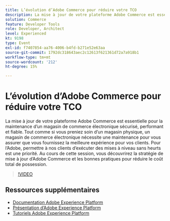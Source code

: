 ```yaml
---
title: L’évolution d’Adobe Commerce pour réduire votre TCO
description: La mise à jour de votre plateforme Adobe Commerce est essentielle pour la maintenance d’un magasin de commerce électronique sécurisé, performant et fiable. Tout comme si vous preniez soin d’un magasin physique, un magasin de commerce électronique nécessite une maintenance pour vous assurer que vous fournissez la meilleure expérience pour vos clients.  Pour l’Adobe, permettre à nos clients d’exécuter des mises à niveau sans heurts est une priorité. Au cours de cette session, vous découvrirez la stratégie de mise à jour d’Adobe Commerce et les bonnes pratiques pour réduire le coût total de possession.
solution: Commerce
feature: Developer Tools
role: Developer, Architect
level: Experienced
kt: 9198
type: Event
exl-id: f7407854-aa76-4006-b4fd-b271e52e63aa
source-git-commit: 1792dc318643aec2c12613f621361d72a7a918b1
workflow-type: tm+mt
source-wordcount: '212'
ht-degree: 15%

---
```


# L’évolution d’Adobe Commerce pour réduire votre TCO

La mise à jour de votre plateforme Adobe Commerce est essentielle pour la maintenance d’un magasin de commerce électronique sécurisé, performant et fiable. Tout comme si vous preniez soin d’un magasin physique, un magasin de commerce électronique nécessite une maintenance pour vous assurer que vous fournissez la meilleure expérience pour vos clients.  Pour l’Adobe, permettre à nos clients d’exécuter des mises à niveau sans heurts est une priorité. Au cours de cette session, vous découvrirez la stratégie de mise à jour d’Adobe Commerce et les bonnes pratiques pour réduire le coût total de possession.

>[!VIDEO](https://video.tv.adobe.com/v/337765/?quality=12&learn=on&hidetitle=true)

## Ressources supplémentaires

- [Documentation Adobe Experience Platform](https://experienceleague.adobe.com/docs/experience-platform.html?lang=fr)
- [Présentation d’Adobe Experience Platform](https://experienceleague.adobe.com/docs/experience-platform/landing/home.html?lang=fr)
- [Tutoriels Adobe Experience Platform](https://experienceleague.adobe.com/docs/platform-learn/tutorials/overview.html?lang=fr)
